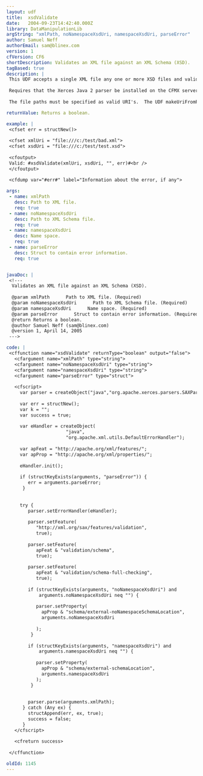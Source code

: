 ```yaml
---
layout: udf
title:  xsdValidate
date:   2004-09-23T14:42:40.000Z
library: DataManipulationLib
argString: "xmlPath, noNamespaceXsdUri, namespaceXsdUri, parseError"
author: Samuel Neff
authorEmail: sam@blinex.com
version: 1
cfVersion: CF6
shortDescription: Validates an XML file against an XML Schema (XSD).
tagBased: true
description: |
 This UDF accepts a single XML file any one or more XSD files and validates the XML against the specified XSD(s).  Supports no-namespace validation and namespace-aware validation.  Returns true/false if valid and optionally a structure with the detailed error message if the XML file doesn't validate properly.
 
 Requires that the Xerces Java 2 parser be installed on the CFMX server.  http://xml.apache.org/xerces2-j/index.html
 
 The file paths must be specified as valid URI's.  The UDF makeUriFromPath can be used to convert absolute paths to URI's.

returnValue: Returns a boolean.

example: |
 <cfset err = structNew()>
 
 <cfset xmlUri = "file:///c:/test/bad.xml">
 <cfset xsdUri = "file:///c:/test/test.xsd">
 
 <cfoutput>
 Valid: #xsdValidate(xmlUri, xsdUri, "", err)#<br />
 </cfoutput>
 
 <cfdump var="#err#" label="Information about the error, if any">

args:
 - name: xmlPath
   desc: Path to XML file.
   req: true
 - name: noNamespaceXsdUri
   desc: Path to XML Schema file.
   req: true
 - name: namespaceXsdUri
   desc: Name space.
   req: true
 - name: parseError
   desc: Struct to contain error information.
   req: true


javaDoc: |
 <!---
  Validates an XML file against an XML Schema (XSD).
  
  @param xmlPath      Path to XML file. (Required)
  @param noNamespaceXsdUri      Path to XML Schema file. (Required)
  @param namespaceXsdUri      Name space. (Required)
  @param parseError      Struct to contain error information. (Required)
  @return Returns a boolean. 
  @author Samuel Neff (sam@blinex.com) 
  @version 1, April 14, 2005 
 --->

code: |
 <cffunction name="xsdValidate" returnType="boolean" output="false">
   <cfargument name="xmlPath" type="string">
   <cfargument name="noNamespaceXsdUri" type="string">
   <cfargument name="namespaceXsdUri" type="string">
   <cfargument name="parseError" type="struct">
   
   <cfscript>
     var parser = createObject("java","org.apache.xerces.parsers.SAXParser");
     
     var err = structNew();
     var k = "";
     var success = true;
     
     var eHandler = createObject(
                      "java",
                      "org.apache.xml.utils.DefaultErrorHandler");
     
     var apFeat = "http://apache.org/xml/features/";
     var apProp = "http://apache.org/xml/properties/";
     
     eHandler.init();
     
     if (structKeyExists(arguments, "parseError")) {
        err = arguments.parseError;
      }
     
     
     try {
        parser.setErrorHandler(eHandler);
        
        parser.setFeature(
           "http://xml.org/sax/features/validation", 
           true);
           
        parser.setFeature(
           apFeat & "validation/schema", 
           true);
           
        parser.setFeature(
           apFeat & "validation/schema-full-checking", 
           true);
        
        if (structKeyExists(arguments, "noNamespaceXsdUri") and 
            arguments.noNamespaceXsdUri neq "") {
           
           parser.setProperty(
             apProp & "schema/external-noNamespaceSchemaLocation",
             arguments.noNamespaceXsdUri
           
           );
         }
        
        if (structKeyExists(arguments, "namespaceXsdUri") and 
            arguments.namespaceXsdUri neq "") {
           
           parser.setProperty(
             apProp & "schema/external-schemaLocation",
             arguments.namespaceXsdUri
           );
         }
        
        
        parser.parse(arguments.xmlPath);
      } catch (Any ex) {
        structAppend(err, ex, true);
        success = false;
      }
   </cfscript>
 
   <cfreturn success>
   
 </cffunction>

oldId: 1145
---
```



